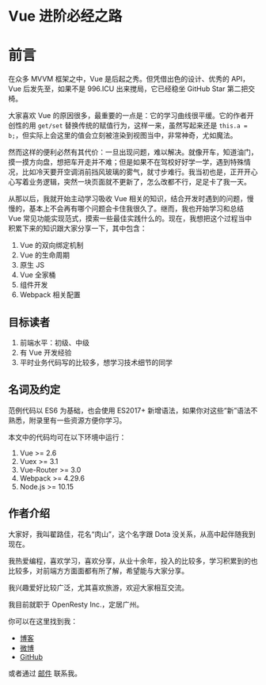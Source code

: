 Vue 进阶必经之路
==============

前言
========

在众多 MVVM 框架之中，Vue 是后起之秀。但凭借出色的设计、优秀的 API，Vue 后发先至，如果不是 996.ICU 出来搅局，它已经稳坐 GitHub Star 第二把交椅。

大家喜欢 Vue 的原因很多，最重要的一点是：它的学习曲线很平缓。它的作者开创性的用 `get/set` 替换传统的赋值行为，这样一来，虽然写起来还是 `this.a = b;`，但实际上会这里的值会立刻被渲染到视图当中，非常神奇，尤如魔法。

然而这样的便利必然有其代价：一旦出现问题，难以解决。就像开车，知道油门，摸一摸方向盘，想把车开走并不难；但是如果不在驾校好好学一学，遇到特殊情况，比如冷天要开空调消前挡风玻璃的雾气，就寸步难行。我当初也是，正开开心心写着业务逻辑，突然一块页面就不更新了，怎么改都不行，足足卡了我一天。

从那以后，我就开始主动学习吸收 Vue 相关的知识，结合开发时遇到的问题，慢慢的，基本上不会再有哪个问题会卡住我很久了。继而，我也开始学习和总结 Vue 常见功能实现范式，摸索一些最佳实践什么的。现在，我想把这个过程当中积累下来的知识跟大家分享一下，其中包含：

1. Vue 的双向绑定机制
2. Vue 的生命周期
3. 原生 JS
4. Vue 全家桶
5. 组件开发
6. Webpack 相关配置

目标读者
--------

1. 前端水平：初级、中级
2. 有 Vue 开发经验
3. 平时业务代码写的比较多，想学习技术细节的同学

名词及约定
--------

范例代码以 ES6 为基础，也会使用 ES2017+ 新增语法，如果你对这些“新”语法不熟悉，附录里有一些资源方便你学习。

本文中的代码均可在以下环境中运行：

1. Vue >= 2.6
2. Vuex >= 3.1
3. Vue-Router >= 3.0
4. Webpack >= 4.29.6
5. Node.js >= 10.15

作者介绍
--------

大家好，我叫翟路佳，花名“肉山”，这个名字跟 Dota 没关系，从高中起伴随我到现在。

我热爱编程，喜欢学习，喜欢分享，从业十余年，投入的比较多，学习积累到的也比较多，对前端方方面面都有所了解，希望能与大家分享。

我兴趣爱好比较广泛，尤其喜欢旅游，欢迎大家相互交流。

我目前就职于 OpenResty Inc.，定居广州。

你可以在这里找到我：

* [博客](https://blog.meathill.com)
* [微博](https://weibo.com/meathill)
* [GitHub](https://github.com/meathill)

或者通过 [邮件](mailto:meathill@gmail.com) 联系我。
